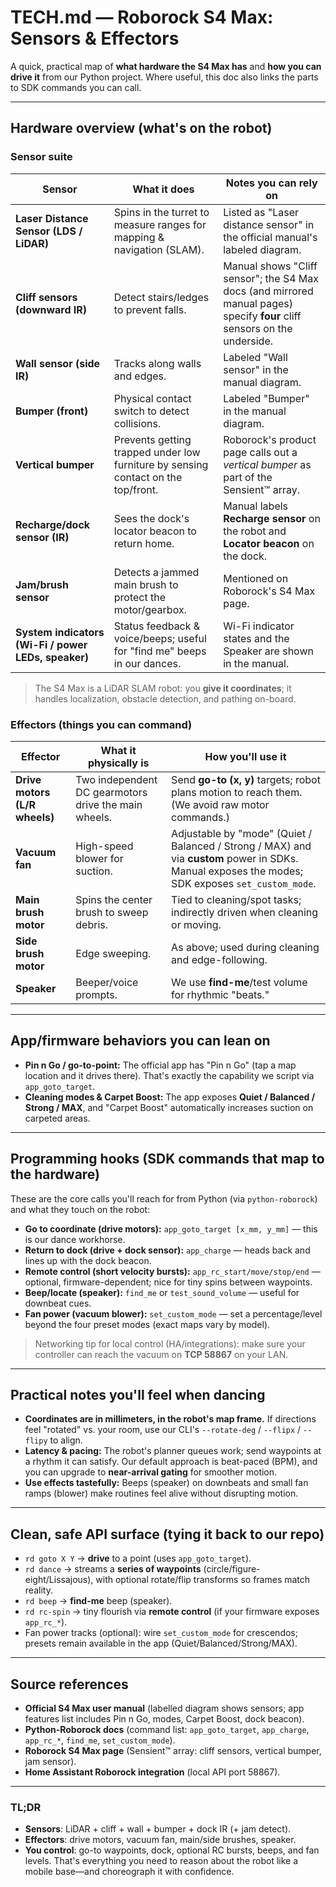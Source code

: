 # TECH.md — Roborock S4 Max: Sensors & Effectors

A quick, practical map of **what hardware the S4 Max has** and **how you can drive it** from our Python project. Where useful, this doc also links the parts to SDK commands you can call.

---

## Hardware overview (what's on the robot)

### Sensor suite

| Sensor                                              | What it does                                                                      | Notes you can rely on                                                                                                     |
| --------------------------------------------------- | --------------------------------------------------------------------------------- | ------------------------------------------------------------------------------------------------------------------------- |
| **Laser Distance Sensor (LDS / LiDAR)**             | Spins in the turret to measure ranges for mapping & navigation (SLAM).            | Listed as "Laser distance sensor" in the official manual's labeled diagram.                                               |
| **Cliff sensors (downward IR)**                     | Detect stairs/ledges to prevent falls.                                            | Manual shows "Cliff sensor"; the S4 Max docs (and mirrored manual pages) specify **four** cliff sensors on the underside. |
| **Wall sensor (side IR)**                           | Tracks along walls and edges.                                                     | Labeled "Wall sensor" in the manual diagram.                                                                              |
| **Bumper (front)**                                  | Physical contact switch to detect collisions.                                     | Labeled "Bumper" in the manual diagram.                                                                                   |
| **Vertical bumper**                                 | Prevents getting trapped under low furniture by sensing contact on the top/front. | Roborock's product page calls out a *vertical bumper* as part of the Sensient™ array.                                     |
| **Recharge/dock sensor (IR)**                       | Sees the dock's locator beacon to return home.                                    | Manual labels **Recharge sensor** on the robot and **Locator beacon** on the dock.                                        |
| **Jam/brush sensor**                                | Detects a jammed main brush to protect the motor/gearbox.                         | Mentioned on Roborock's S4 Max page.                                                                                      |
| **System indicators (Wi-Fi / power LEDs, speaker)** | Status feedback & voice/beeps; useful for "find me" beeps in our dances.          | Wi-Fi indicator states and the Speaker are shown in the manual.                                                           |

> The S4 Max is a LiDAR SLAM robot: you **give it coordinates**; it handles localization, obstacle detection, and pathing on-board.

### Effectors (things you can command)

| Effector                      | What it physically is                                | How you'll use it                                                                                                                                 |
| ----------------------------- | ---------------------------------------------------- | ------------------------------------------------------------------------------------------------------------------------------------------------- |
| **Drive motors (L/R wheels)** | Two independent DC gearmotors drive the main wheels. | Send **go-to (x, y)** targets; robot plans motion to reach them. (We avoid raw motor commands.)                                                   |
| **Vacuum fan**                | High-speed blower for suction.                       | Adjustable by "mode" (Quiet / Balanced / Strong / MAX) and via **custom** power in SDKs. Manual exposes the modes; SDK exposes `set_custom_mode`. |
| **Main brush motor**          | Spins the center brush to sweep debris.              | Tied to cleaning/spot tasks; indirectly driven when cleaning or moving.                                                                           |
| **Side brush motor**          | Edge sweeping.                                       | As above; used during cleaning and edge-following.                                                                                                |
| **Speaker**                   | Beeper/voice prompts.                                | We use **find-me**/test volume for rhythmic "beats."                                                                                              |

---

## App/firmware behaviors you can lean on

* **Pin n Go / go-to-point:** The official app has "Pin n Go" (tap a map location and it drives there). That's exactly the capability we script via `app_goto_target`.
* **Cleaning modes & Carpet Boost:** The app exposes **Quiet / Balanced / Strong / MAX**, and "Carpet Boost" automatically increases suction on carpeted areas.

---

## Programming hooks (SDK commands that map to the hardware)

These are the core calls you'll reach for from Python (via `python-roborock`) and what they touch on the robot:

* **Go to coordinate (drive motors):** `app_goto_target [x_mm, y_mm]` — this is our dance workhorse.
* **Return to dock (drive + dock sensor):** `app_charge` — heads back and lines up with the dock beacon.
* **Remote control (short velocity bursts):** `app_rc_start/move/stop/end` — optional, firmware-dependent; nice for tiny spins between waypoints.
* **Beep/locate (speaker):** `find_me` or `test_sound_volume` — useful for downbeat cues.
* **Fan power (vacuum blower):** `set_custom_mode` — set a percentage/level beyond the four preset modes (exact maps vary by model).

> Networking tip for local control (HA/integrations): make sure your controller can reach the vacuum on **TCP 58867** on your LAN.

---

## Practical notes you'll feel when dancing

* **Coordinates are in millimeters, in the robot's map frame.** If directions feel "rotated" vs. your room, use our CLI's `--rotate-deg` / `--flipx` / `--flipy` to align.
* **Latency & pacing:** The robot's planner queues work; send waypoints at a rhythm it can satisfy. Our default approach is beat-paced (BPM), and you can upgrade to **near-arrival gating** for smoother motion.
* **Use effects tastefully:** Beeps (speaker) on downbeats and small fan ramps (blower) make routines feel alive without disrupting motion.

---

## Clean, safe API surface (tying it back to our repo)

* `rd goto X Y` → **drive** to a point (uses `app_goto_target`).
* `rd dance` → streams a **series of waypoints** (circle/figure-eight/Lissajous), with optional rotate/flip transforms so frames match reality.
* `rd beep` → **find-me** beep (speaker).
* `rd rc-spin` → tiny flourish via **remote control** (if your firmware exposes `app_rc_*`).
* Fan power tracks (optional): wire `set_custom_mode` for crescendos; presets remain available in the app (Quiet/Balanced/Strong/MAX).

---

## Source references

* **Official S4 Max user manual** (labelled diagram shows sensors; app features list includes Pin n Go, modes, Carpet Boost, dock beacon).
* **Python-Roborock docs** (command list: `app_goto_target`, `app_charge`, `app_rc_*`, `find_me`, `set_custom_mode`).
* **Roborock S4 Max page** (Sensient™ array: cliff sensors, vertical bumper, jam sensor).
* **Home Assistant Roborock integration** (local API port 58867).

---

### TL;DR

* **Sensors**: LiDAR + cliff + wall + bumper + dock IR (+ jam detect).
* **Effectors**: drive motors, vacuum fan, main/side brushes, speaker.
* **You control**: go-to waypoints, dock, optional RC bursts, beeps, and fan levels.
  That's everything you need to reason about the robot like a mobile base—and choreograph it with confidence.
